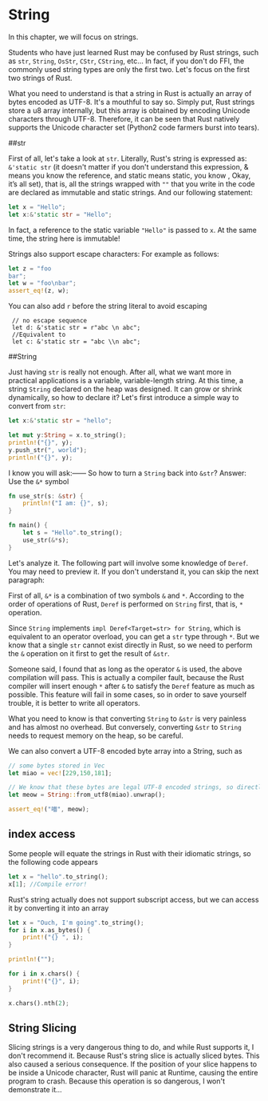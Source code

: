 # String

In this chapter, we will focus on strings.

Students who have just learned Rust may be confused by Rust strings, such as `str`, `String`, `OsStr`, `CStr`, `CString`, etc...
In fact, if you don't do FFI, the commonly used string types are only the first two. Let's focus on the first two strings of Rust.

What you need to understand is that a string in Rust is actually an array of bytes encoded as UTF-8. It's a mouthful to say so. Simply put, Rust strings store a u8 array internally, but this array is obtained by encoding Unicode characters through UTF-8. Therefore, it can be seen that Rust natively supports the Unicode character set (Python2 code farmers burst into tears).

##str

First of all, let's take a look at `str`. Literally, Rust's string is expressed as: `&'static str` (it doesn't matter if you don't understand this expression, & means you know the reference, and static means static, you know , Okay, it’s all set), that is, all the strings wrapped with `""` that you write in the code are declared as immutable and static strings. And our following statement:

```rust
let x = "Hello";
let x:&'static str = "Hello";
```

In fact, a reference to the static variable `"Hello"` is passed to `x`. At the same time, the string here is immutable!

Strings also support escape characters:
For example as follows:

```rust
let z = "foo
bar";
let w = "foo\nbar";
assert_eq!(z, w);
```

You can also add `r` before the string literal to avoid escaping

     // no escape sequence
     let d: &'static str = r"abc \n abc";
     //Equivalent to
     let c: &'static str = "abc \\n abc";

##String

Just having `str` is really not enough. After all, what we want more in practical applications is a variable, variable-length string. At this time, a string `String` declared on the heap was designed.
It can grow or shrink dynamically, so how to declare it? Let's first introduce a simple way to convert from `str`:

```rust
let x:&'static str = "hello";

let mut y:String = x.to_string();
println!("{}", y);
y.push_str(", world");
println!("{}", y);
```

I know you will ask:——
     So how to turn a `String` back into `&str`?
     Answer: Use the `&*` symbol

```rust
fn use_str(s: &str) {
    println!("I am: {}", s);
}

fn main() {
    let s = "Hello".to_string();
    use_str(&*s);
}
```

Let's analyze it. The following part will involve some knowledge of `Deref`. You may need to preview it. If you don't understand it, you can skip the next paragraph:

First of all, `&*` is a combination of two symbols `&` and `*`. According to the order of operations of Rust, `Deref` is performed on `String` first, that is, `*` operation.

Since `String` implements `impl Deref<Target=str> for String`, which is equivalent to an operator overload, you can get a `str` type through `*`. But we know that a single `str` cannot exist directly in Rust, so we need to perform the `&` operation on it first to get the result of `&str`.

Someone said, I found that as long as the operator `&` is used, the above compilation will pass.
This is actually a compiler fault, because the Rust compiler will insert enough `*` after `&` to satisfy the `Deref` feature as much as possible. This feature will fail in some cases, so in order to save yourself trouble, it is better to write all operators.


What you need to know is that converting `String` to `&str` is very painless and has almost no overhead. But conversely, converting `&str` to `String` needs to request memory on the heap, so be careful.

We can also convert a UTF-8 encoded byte array into a String, such as

```rust
// some bytes stored in Vec
let miao = vec![229,150,181];

// We know that these bytes are legal UTF-8 encoded strings, so directly unwrap()
let meow = String::from_utf8(miao).unwrap();

assert_eq!("喵", meow);
```

## index access

Some people will equate the strings in Rust with their idiomatic strings, so the following code appears

```rust
let x = "hello".to_string();
x[1]; //Compile error!
```

Rust's string actually does not support subscript access, but we can access it by converting it into an array

```rust
let x = "Ouch, I'm going".to_string();
for i in x.as_bytes() {
    print!("{} ", i);
}

println!("");

for i in x.chars() {
    print!("{}", i);
}

x.chars().nth(2);
```

## String Slicing

Slicing strings is a very dangerous thing to do, and while Rust supports it, I don't recommend it. Because Rust's string slice is actually sliced bytes. This also caused a serious consequence. If the position of your slice happens to be inside a Unicode character, Rust will panic at Runtime, causing the entire program to crash.
Because this operation is so dangerous, I won't demonstrate it...
